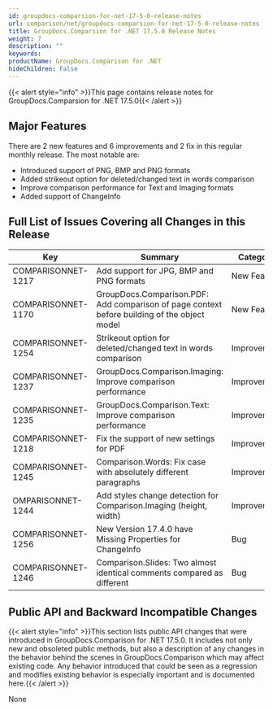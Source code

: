 ```yaml
---
id: groupdocs-comparsion-for-net-17-5-0-release-notes
url: comparison/net/groupdocs-comparsion-for-net-17-5-0-release-notes
title: GroupDocs.Comparsion for .NET 17.5.0 Release Notes
weight: 7
description: ""
keywords: 
productName: GroupDocs.Comparison for .NET
hideChildren: False
---
```

{{< alert style="info" >}}This page contains release notes for GroupDocs.Comparsion for .NET 17.5.0{{< /alert >}}

## Major Features

There are 2 new features and 6 improvements and 2 fix in this regular monthly release. The most notable are:

*   Introduced support of PNG, BMP and PNG formats
*   Added strikeout option for deleted/changed text in words comparison
*   Improve comparison performance for Text and Imaging formats
*   Added support of ChangeInfo

## Full List of Issues Covering all Changes in this Release

| Key | Summary | Category |
| --- | --- | --- |
| COMPARISONNET-1217 | Add support for JPG, BMP and PNG formats | New Feature |
| COMPARISONNET-1170 | GroupDocs.Comparison.PDF: Add comparison of page context before building of the object model | New Feature |
| COMPARISONNET-1254 | Strikeout option for deleted/changed text in words comparison | Improvement |
| COMPARISONNET-1237 | GroupDocs.Comparison.Imaging: Improve comparison performance | Improvement |
| COMPARISONNET-1235 | GroupDocs.Comparison.Text: Improve comparison performance | Improvement |
| COMPARISONNET-1218 | Fix the support of new settings for PDF | Improvement |
| COMPARISONNET-1245 | Comparison.Words: Fix case with absolutely different paragraphs | Improvement |
| OMPARISONNET-1244 | Add styles change detection for Comparison.Imaging (height, width) | Improvement |
| COMPARISONNET-1256 | New Version 17.4.0 have Missing Properties for ChangeInfo | Bug |
| COMPARISONNET-1246 | Comparison.Slides: Two almost identical comments compared as different | Bug |

## Public API and Backward Incompatible Changes

{{< alert style="info" >}}This section lists public API changes that were introduced in GroupDocs.Comparison for .NET 17.5.0. It includes not only new and obsoleted public methods, but also a description of any changes in the behavior behind the scenes in GroupDocs.Comparison which may affect existing code. Any behavior introduced that could be seen as a regression and modifies existing behavior is especially important and is documented here.{{< /alert >}}

None

